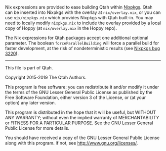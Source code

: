 Nix expressions are provided to ease building Qtah within
[Nixpkgs](https://nixos.org/nixpkgs).  Qtah can be inserted into Nixpkgs with
the overlay at `nix/overlay.nix`, or you can use `nix/nixpkgs.nix` which
provides Nixpkgs with Qtah built-in.  You may need to locally modify
`nixpkgs.nix` to include the overlay provided by a local copy of Hoppy (at
`nix/overlay.nix` in the Hoppy repo).

The Nix expressions for Qtah packages accept one additional optional parameter.
The boolean `forceParallelBuilding` will force a parallel build for faster
development, at the risk of nondeterministic results (see
[Nixpkgs bug 3220](https://github.com/NixOS/nixpkgs/issues/3220)).

---

This file is part of Qtah.

Copyright 2015-2019 The Qtah Authors.

This program is free software: you can redistribute it and/or modify
it under the terms of the GNU Lesser General Public License as published by
the Free Software Foundation, either version 3 of the License, or
(at your option) any later version.

This program is distributed in the hope that it will be useful,
but WITHOUT ANY WARRANTY; without even the implied warranty of
MERCHANTABILITY or FITNESS FOR A PARTICULAR PURPOSE.  See the
GNU Lesser General Public License for more details.

You should have received a copy of the GNU Lesser General Public License
along with this program.  If not, see <http://www.gnu.org/licenses/>.
